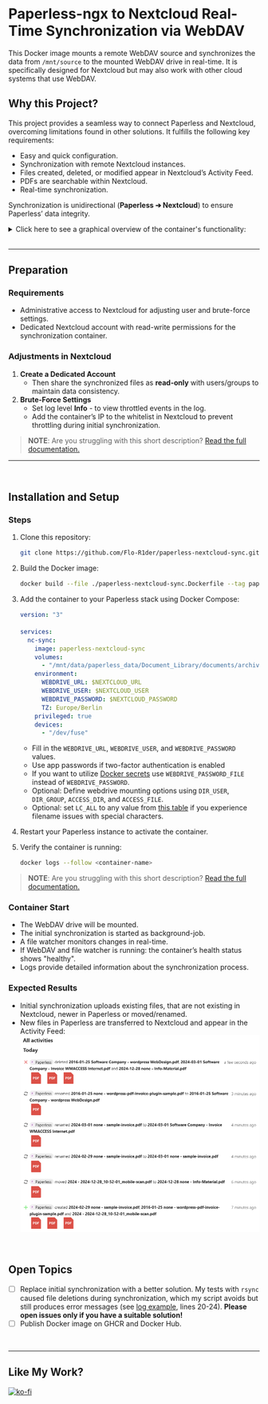 # Paperless-ngx to Nextcloud Real-Time Synchronization via WebDAV

This Docker image mounts a remote WebDAV source and synchronizes the data from `/mnt/source` to the mounted WebDAV drive in real-time. It is specifically designed for Nextcloud but may also work with other cloud systems that use WebDAV.

## Why this Project?
This project provides a seamless way to connect Paperless and Nextcloud, overcoming limitations found in other solutions. It fulfills the following key requirements:

- Easy and quick configuration.
- Synchronization with remote Nextcloud instances.
- Files created, deleted, or modified appear in Nextcloud’s Activity Feed.
- PDFs are searchable within Nextcloud.
- Real-time synchronization.

Synchronization is unidirectional (**Paperless ➔ Nextcloud**) to ensure Paperless’ data integrity.
<details>
<summary>Click here to see a graphical overview of the container's functionality:</summary>

![](documentation/my-setup_diagram-1.drawio.svg)
</details>
<br>

---

## Preparation

### Requirements
- Administrative access to Nextcloud for adjusting user and brute-force settings.
- Dedicated Nextcloud account with read-write permissions for the synchronization container.

### Adjustments in Nextcloud
1. **Create a Dedicated Account**
   - Then share the synchronized files as **read-only** with users/groups to maintain data consistency.
2. **Brute-Force Settings**
   - Set log level **Info** - to view throttled events in the log.
   - Add the container’s IP to the whitelist in Nextcloud to prevent throttling during initial synchronization.

> **NOTE**: Are you struggling with this short description? [Read the full documentation.](documentation/README.md)

---

<br>

## Installation and Setup

### Steps
1. Clone this repository:
   ```bash
   git clone https://github.com/Flo-R1der/paperless-nextcloud-sync.git
   ```
2. Build the Docker image:
   ```bash
   docker build --file ./paperless-nextcloud-sync.Dockerfile --tag paperless-nextcloud-sync .
   ```
3. Add the container to your Paperless stack using Docker Compose:
   ```yaml
   version: "3"

   services:
     nc-sync:
       image: paperless-nextcloud-sync
       volumes:
         - "/mnt/data/paperless_data/Document_Library/documents/archive:/mnt/source:ro"
       environment:
         WEBDRIVE_URL: $NEXTCLOUD_URL
         WEBDRIVE_USER: $NEXTCLOUD_USER
         WEBDRIVE_PASSWORD: $NEXTCLOUD_PASSWORD
         TZ: Europe/Berlin
       privileged: true
       devices:
         - "/dev/fuse"
   ```
   - Fill in the `WEBDRIVE_URL`, `WEBDRIVE_USER`, and `WEBDRIVE_PASSWORD` values.
   - Use app passwords if two-factor authentication is enabled 
   - If you want to utilize [Docker secrets](https://docs.docker.com/compose/how-tos/use-secrets/) use `WEBDRIVE_PASSWORD_FILE` instead of `WEBDRIVE_PASSWORD`.
   - Optional: Define webdrive mounting options using `DIR_USER`, `DIR_GROUP`, `ACCESS_DIR`, and `ACCESS_FILE`.
   - Optional: set `LC_ALL` to any value from [this table](https://docs.oracle.com/cd/E23824_01/html/E26033/glset.html#glscx) if you experience filename issues with special characters.

4. Restart your Paperless instance to activate the container.
5. Verify the container is running:
   ```bash
   docker logs --follow <container-name>
   ```

> **NOTE**: Are you struggling with this short description? [Read the full documentation.](documentation/README.md)

### Container Start
- The WebDAV drive will be mounted.
- The initial synchronization is started as background-job.
- A file watcher monitors changes in real-time.
- If WebDAV and file watcher is running: the container’s health status shows "healthy".
- Logs provide detailed information about the synchronization process.


### Expected Results
- Initial synchronization uploads existing files, that are not existing in Nextcloud, newer in Paperless or moved/renamed.
- New files in Paperless are transferred to Nextcloud and appear in the Activity Feed:
![Nextcloud's Activity Feed](documentation/nextcloud-activity_example.png)

<br>

## Open Topics
- [ ] Replace initial synchronization with a better solution. My tests with `rsync` caused file deletions during synchronization, which my script avoids but still produces error messages (see [log example](documentation/container-logs_example.txt), lines 20-24). **Please open issues only if you have a suitable solution!**
- [ ] Publish Docker image on GHCR and Docker Hub.

<br>

---

## Like My Work?
[![ko-fi](https://ko-fi.com/img/githubbutton_sm.svg)](https://ko-fi.com/I3I4160K4Y)
